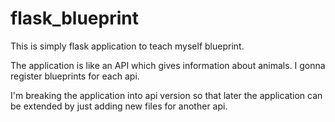 flask_blueprint
===============
This is simply flask application to teach myself blueprint. 

The application is like an API which gives information about animals. I gonna register blueprints for each api. 

I'm breaking the application into api version so that later the application can be extended by just adding new files for another api.


